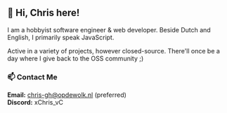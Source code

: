 👋 Hi, Chris here!
---

I am a hobbyist software engineer & web developer. Beside Dutch and English, I primarily speak JavaScript.

Active in a variety of projects, however closed-source. There'll once be a day where I give back to the OSS community ;)

### 📫 Contact Me
**Email:** chris-gh@opdewolk.nl (preferred)<br>
**Discord:** xChris_vC
